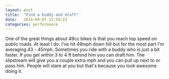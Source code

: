 ```yaml
---
layout: post
title:  "Find a buddy and draft"
date:   2014-09-07 12:59:23
categories: performance
---
```


One of the great things about 49cc bikes is that you reach top speed on public roads.  At least I do.  I've hit 49mph down hill but for the most part I'm averaging 43 - 45mph.  Sometimes you ride with a buddy who is just a bit faster.  If you get within 3 to 4 ft behind him you can draft him.  The slipstream will give you a couple extra mph and you can pull up next to or pass him.  People will stare at you but that's because you look awesome doing it. 